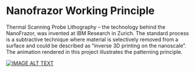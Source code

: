 # Nanofrazor Working Principle

Thermal Scanning Probe Lithography – the technology behind the NanoFrazor, was invented at IBM Research in Zurich. The standard process is a subtractive technique where material is selectively removed from a surface and could be described as “inverse 3D printing on the nanoscale”. The animation rendered in this project illustrates the patterning principle.

[![IMAGE ALT TEXT](http://img.youtube.com/vi/DVdDGoKMaoQ/0.jpg)](http://www.youtube.com/watch?v=DVdDGoKMaoQ "NanoFrazor Working Principle")
